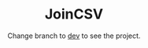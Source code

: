 <h1 align="center"> JoinCSV </h1>

<p align='center'>Change branch to <a href='https://github.com/LVala/joincsv/tree/dev'>dev</a> to see the project.</p>
